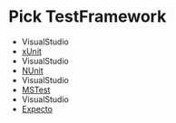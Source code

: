 <!--
GENERATED FILE - DO NOT EDIT
This file was generated by [MarkdownSnippets](https://github.com/SimonCropp/MarkdownSnippets).
Source File: /docs/mdsource/wiz/picktest_Mac_VisualStudio.source.md
To change this file edit the source file and then run MarkdownSnippets.
-->

# Pick TestFramework

 * VisualStudio
 * [xUnit](result_Mac_VisualStudio_xUnit.md)
 * VisualStudio
 * [NUnit](result_Mac_VisualStudio_NUnit.md)
 * VisualStudio
 * [MSTest](result_Mac_VisualStudio_MSTest.md)
 * VisualStudio
 * [Expecto](result_Mac_VisualStudio_Expecto.md)
